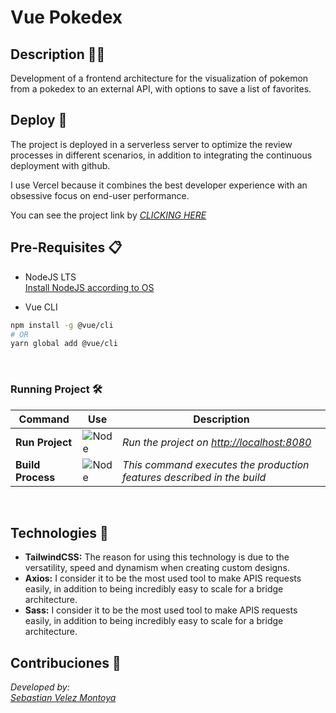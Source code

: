 # Vue Pokedex

## Description 👨‍💻

Development of a frontend architecture for the visualization of pokemon from a pokedex to an external API, with options to save a list of favorites.

## Deploy 🚀

The project is deployed in a serverless server to optimize the review processes in different scenarios, in addition to integrating the continuous deployment with github.

I use Vercel because it combines the best developer experience with an obsessive focus on end-user performance.

You can see the project link by _[CLICKING HERE](https://pokedex-cbasdev.vercel.app/)_

## Pre-Requisites 📋

- NodeJS LTS \
  <a href="https://nodejs.org/es/download/">
  Install NodeJS according to OS
  </a>

- Vue CLI

```bash
npm install -g @vue/cli
# OR
yarn global add @vue/cli
```

<br>

### Running Project 🛠️

| Command           | Use                                                          | Description                                                            |
| ----------------- | ------------------------------------------------------------ | ---------------------------------------------------------------------- |
| **Run Project**   | ![Node](https://img.shields.io/badge/$-npm_run_dev-blue.svg) | _Run the project on [http://localhost:8080](http://localhost:8080)_    |
| **Build Process** | ![Node](https://img.shields.io/badge/$-npm_run_build-g.svg)  | _This command executes the production features described in the build_ |

&nbsp;

## Technologies 📱

- **TailwindCSS:**
  The reason for using this technology is due to the versatility, speed and dynamism when creating custom designs.
- **Axios:**
  I consider it to be the most used tool to make APIS requests easily, in addition to being incredibly easy to scale for a bridge architecture.
- **Sass:**
  I consider it to be the most used tool to make APIS requests easily, in addition to being incredibly easy to scale for a bridge architecture.

## Contribuciones 👥

_Developed by:_ \
_[Sebastian Velez Montoya](https://github.com/cbasdev)_
